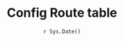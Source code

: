 ---
title : "Config Route table"
date :  "`r Sys.Date()`" 
weight : 3
chapter : true
pre : " <b> 2.3 </b> "
---